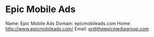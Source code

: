 
# Epic Mobile Ads

Name: Epic Mobile Ads
Domain: epicmobileads.com
Home: http://www.epicmobileads.com/
Email: pr@theepicmediagroup.com
